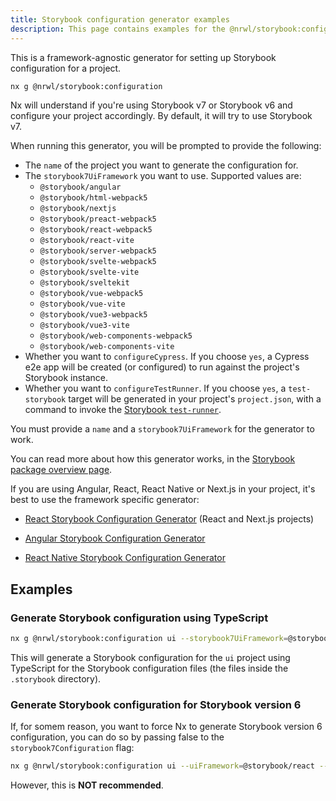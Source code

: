 ```yaml
---
title: Storybook configuration generator examples
description: This page contains examples for the @nrwl/storybook:configuration generator.
---
```


This is a framework-agnostic generator for setting up Storybook configuration for a project.

```bash
nx g @nrwl/storybook:configuration
```

Nx will understand if you're using Storybook v7 or Storybook v6 and configure your project accordingly. By default, it will try to use Storybook v7.

When running this generator, you will be prompted to provide the following:

- The `name` of the project you want to generate the configuration for.
- The `storybook7UiFramework` you want to use. Supported values are:
  - `@storybook/angular`
  - `@storybook/html-webpack5`
  - `@storybook/nextjs`
  - `@storybook/preact-webpack5`
  - `@storybook/react-webpack5`
  - `@storybook/react-vite`
  - `@storybook/server-webpack5`
  - `@storybook/svelte-webpack5`
  - `@storybook/svelte-vite`
  - `@storybook/sveltekit`
  - `@storybook/vue-webpack5`
  - `@storybook/vue-vite`
  - `@storybook/vue3-webpack5`
  - `@storybook/vue3-vite`
  - `@storybook/web-components-webpack5`
  - `@storybook/web-components-vite`
- Whether you want to `configureCypress`. If you choose `yes`, a Cypress e2e app will be created (or configured) to run against the project's Storybook instance.
- Whether you want to `configureTestRunner`. If you choose `yes`, a `test-storybook` target will be generated in your project's `project.json`, with a command to invoke the [Storybook `test-runner`](https://storybook.js.org/docs/react/writing-tests/test-runner).

You must provide a `name` and a `storybook7UiFramework` for the generator to work.

You can read more about how this generator works, in the [Storybook package overview page](/packages/storybook#generating-storybook-configuration).

If you are using Angular, React, React Native or Next.js in your project, it's best to use the framework specific generator:

- [React Storybook Configuration Generator](/packages/react/generators/storybook-configuration) (React and Next.js projects)

- [Angular Storybook Configuration Generator](/packages/angular/generators/storybook-configuration)

- [React Native Storybook Configuration Generator](/packages/react-native/generators/storybook-configuration)

## Examples

### Generate Storybook configuration using TypeScript

```bash
nx g @nrwl/storybook:configuration ui --storybook7UiFramework=@storybook/web-components-vite --tsConfiguration=true
```

This will generate a Storybook configuration for the `ui` project using TypeScript for the Storybook configuration files (the files inside the `.storybook` directory).

### Generate Storybook configuration for Storybook version 6

If, for somem reason, you want to force Nx to generate Storybook version 6 configuration, you can do so by passing false to the `storybook7Configuration` flag:

```bash
nx g @nrwl/storybook:configuration ui --uiFramework=@storybook/react --storybook7Configuration=false
```

However, this is **NOT recommended**.
